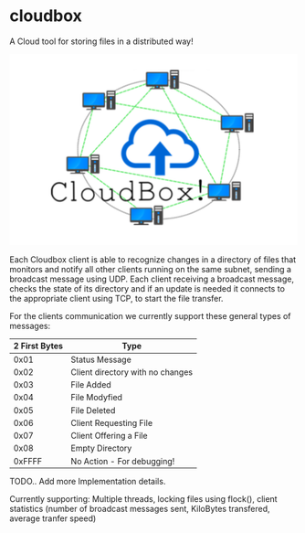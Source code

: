 cloudbox 
========
A Cloud tool for storing files in a distributed way!

![alt tag](https://github.com/pgaref/cloudbox/blob/master/extras/Screenshot%202014-12-15%2001.03.07.png)

Each Cloudbox client is able to recognize changes in a directory of files that monitors and notify all other clients running on the same subnet, sending a broadcast message using UDP. Each client receiving a broadcast message, checks the state of its directory and if  an update is needed  it connects to the appropriate client using TCP, to start the file transfer.

For the clients communication we currently support these general types of messages:

| 2 First Bytes | Type |
|-------------- | ---- |
0x01 | Status Message
0x02 | Client directory with no changes
0x03 | File Added
0x04 | File Modyfied
0x05 | File Deleted
0x06 | Client Requesting File 
0x07 | Client Offering a File
0x08 | Empty Directory
0xFFFF | No Action - For debugging!

TODO.. Add more Implementation details.

Currently supporting: Multiple threads,  locking files using flock(), client statistics (number of broadcast messages sent, KiloBytes transfered, average tranfer speed)
